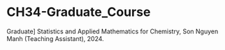 # CH34-Graduate_Course
 Graduate] Statistics and Applied Mathematics for Chemistry, Son Nguyen Manh (Teaching Assistant), 2024.
